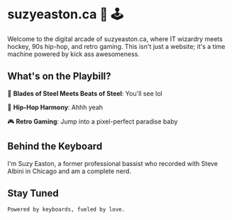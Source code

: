 # suzyeaston.ca :musical_keyboard: :joystick:

Welcome to the digital arcade of suzyeaston.ca, where IT wizardry meets hockey, 90s hip-hop, and retro gaming. This isn't just a website; it's a time machine powered by kick ass awesomeness.

## What's on the Playbill?

:ice_hockey: **Blades of Steel Meets Beats of Steel**: You'll see lol

:musical_note: **Hip-Hop Harmony**: Ahhh yeah

:video_game: **Retro Gaming**: Jump into a pixel-perfect paradise baby

## Behind the Keyboard

I'm Suzy Easton, a former professional bassist who recorded with Steve Albini in Chicago and am a complete nerd.

## Stay Tuned

`Powered by keyboards, fueled by love.`
